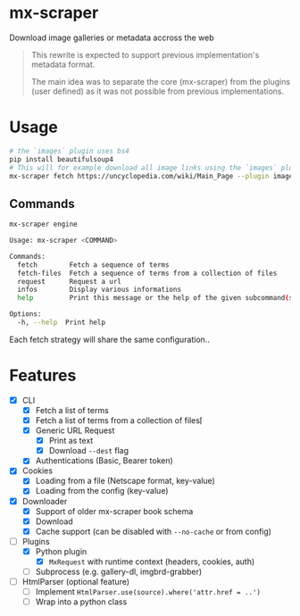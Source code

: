 # mx-scraper

Download image galleries or metadata accross the web

> This rewrite is expected to support previous implementation's metadata format.
>
> The main idea was to separate the core (mx-scraper) from the plugins (user
> defined) as it was not possible from previous implementations.

# Usage

```bash
# the `images` plugin uses bs4
pip install beautifulsoup4
# This will for example download all image links using the `images` plugin.
mx-scraper fetch https://uncyclopedia.com/wiki/Main_Page --plugin images -v
```

## Commands

```bash
mx-scraper engine

Usage: mx-scraper <COMMAND>

Commands:
  fetch        Fetch a sequence of terms
  fetch-files  Fetch a sequence of terms from a collection of files
  request      Request a url
  infos        Display various informations
  help         Print this message or the help of the given subcommand(s)

Options:
  -h, --help  Print help
```

Each fetch strategy will share the same configuration..

# Features

- [x] CLI
  - [x] Fetch a list of terms
  - [x] Fetch a list of terms from a collection of files⌈
  - [x] Generic URL Request
    - [x] Print as text
    - [x] Download `--dest` flag
  - [x] Authentications (Basic, Bearer token)

- [x] Cookies
  - [x] Loading from a file (Netscape format, key-value)
  - [x] Loading from the config (key-value)

- [x] Downloader
  - [x] Support of older mx-scraper book schema
  - [x] Download
  - [x] Cache support (can be disabled with `--no-cache` or from config)

- [ ] Plugins
  - [x] Python plugin
    - [x] `MxRequest` with runtime context (headers, cookies, auth)
  - [ ] Subprocess (e.g. gallery-dl, imgbrd-grabber)

- [ ] HtmlParser (optional feature)
  - [ ] Implement `HtmlParser.use(source).where('attr.href = ..')`
  - [ ] Wrap into a python class
